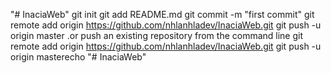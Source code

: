 "# InaciaWeb"  git init git add README.md git commit -m "first commit" git remote add origin https://github.com/nhlanhladev/InaciaWeb.git git push -u origin master .or push an existing repository from the command line git remote add origin https://github.com/nhlanhladev/InaciaWeb.git git push -u origin masterecho "# InaciaWeb" 
